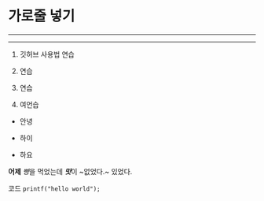 # 가로줄 넣기
---
***
1. 깃허브 사용법 연습

2. 연습

3. 연습

4. 여언습

+ 안녕

- 하이

* 하요

**어제** *빵*을 먹었는데 ***맛***이 ~없었다.~ 있었다.

코드 `printf("hello world");`

